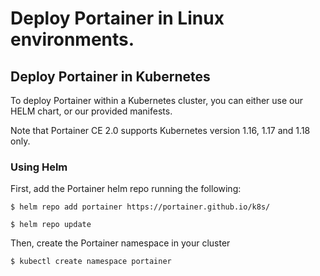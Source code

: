 # Deploy Portainer in Linux environments. 

## Deploy Portainer in Kubernetes

To deploy Portainer within a Kubernetes cluster, you can either use our HELM chart, or our provided manifests.

Note that Portainer CE 2.0 supports Kubernetes version 1.16, 1.17 and 1.18 only.

### Using Helm

First, add the Portainer helm repo running the following:

<pre><code>$ helm repo add portainer https://portainer.github.io/k8s/</code></pre>
<pre><code>$ helm repo update</code></pre>

Then, create the Portainer namespace in your cluster

<pre><code>$ kubectl create namespace portainer</code></pre>


